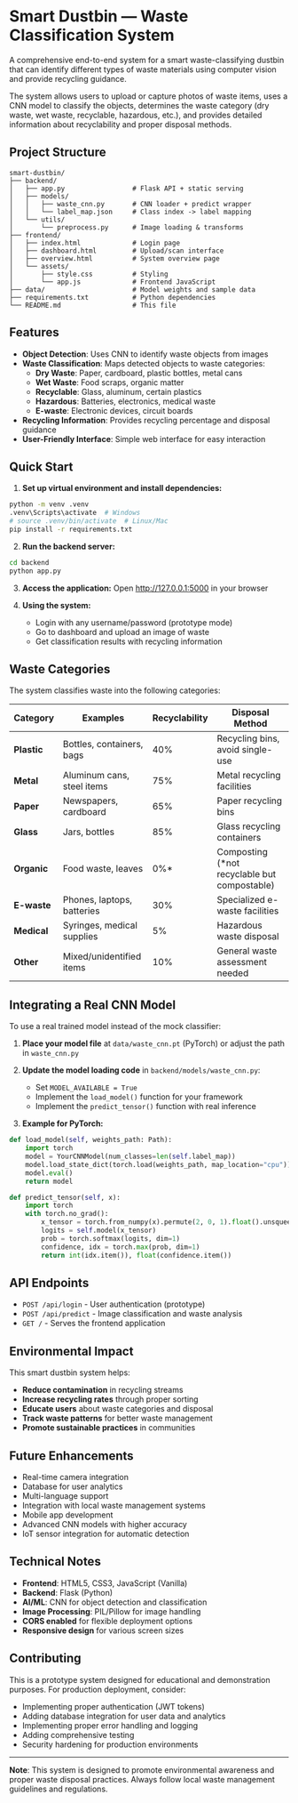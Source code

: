 # Smart Dustbin — Waste Classification System

A comprehensive end-to-end system for a smart waste-classifying dustbin that can identify different types of waste materials using computer vision and provide recycling guidance.

The system allows users to upload or capture photos of waste items, uses a CNN model to classify the objects, determines the waste category (dry waste, wet waste, recyclable, hazardous, etc.), and provides detailed information about recyclability and proper disposal methods.

## Project Structure
```text
smart-dustbin/
├── backend/
│   ├── app.py                 # Flask API + static serving
│   ├── models/
│   │   ├── waste_cnn.py       # CNN loader + predict wrapper
│   │   └── label_map.json     # Class index -> label mapping
│   └── utils/
│       └── preprocess.py      # Image loading & transforms
├── frontend/
│   ├── index.html             # Login page
│   ├── dashboard.html         # Upload/scan interface
│   ├── overview.html          # System overview page
│   └── assets/
│       ├── style.css          # Styling
│       └── app.js             # Frontend JavaScript
├── data/                      # Model weights and sample data
├── requirements.txt           # Python dependencies
└── README.md                  # This file
```

## Features

- **Object Detection**: Uses CNN to identify waste objects from images
- **Waste Classification**: Maps detected objects to waste categories:
  - **Dry Waste**: Paper, cardboard, plastic bottles, metal cans
  - **Wet Waste**: Food scraps, organic matter
  - **Recyclable**: Glass, aluminum, certain plastics
  - **Hazardous**: Batteries, electronics, medical waste
  - **E-waste**: Electronic devices, circuit boards
- **Recycling Information**: Provides recycling percentage and disposal guidance
- **User-Friendly Interface**: Simple web interface for easy interaction

## Quick Start

1) **Set up virtual environment and install dependencies:**
```bash
python -m venv .venv
.venv\Scripts\activate  # Windows
# source .venv/bin/activate  # Linux/Mac
pip install -r requirements.txt
```

2) **Run the backend server:**
```bash
cd backend
python app.py
```

3) **Access the application:**
Open http://127.0.0.1:5000 in your browser

4) **Using the system:**
   - Login with any username/password (prototype mode)
   - Go to dashboard and upload an image of waste
   - Get classification results with recycling information

## Waste Categories

The system classifies waste into the following categories:

| Category | Examples | Recyclability | Disposal Method |
|----------|----------|---------------|-----------------|
| **Plastic** | Bottles, containers, bags | 40% | Recycling bins, avoid single-use |
| **Metal** | Aluminum cans, steel items | 75% | Metal recycling facilities |
| **Paper** | Newspapers, cardboard | 65% | Paper recycling bins |
| **Glass** | Jars, bottles | 85% | Glass recycling containers |
| **Organic** | Food waste, leaves | 0%* | Composting (*not recyclable but compostable) |
| **E-waste** | Phones, laptops, batteries | 30% | Specialized e-waste facilities |
| **Medical** | Syringes, medical supplies | 5% | Hazardous waste disposal |
| **Other** | Mixed/unidentified items | 10% | General waste assessment needed |

## Integrating a Real CNN Model

To use a real trained model instead of the mock classifier:

1. **Place your model file** at `data/waste_cnn.pt` (PyTorch) or adjust the path in `waste_cnn.py`

2. **Update the model loading code** in `backend/models/waste_cnn.py`:
   - Set `MODEL_AVAILABLE = True`
   - Implement the `load_model()` function for your framework
   - Implement the `predict_tensor()` function with real inference

3. **Example for PyTorch:**
```python
def load_model(self, weights_path: Path):
    import torch
    model = YourCNNModel(num_classes=len(self.label_map))
    model.load_state_dict(torch.load(weights_path, map_location="cpu"))
    model.eval()
    return model

def predict_tensor(self, x):
    import torch
    with torch.no_grad():
        x_tensor = torch.from_numpy(x).permute(2, 0, 1).float().unsqueeze(0)
        logits = self.model(x_tensor)
        prob = torch.softmax(logits, dim=1)
        confidence, idx = torch.max(prob, dim=1)
        return int(idx.item()), float(confidence.item())
```

## API Endpoints

- `POST /api/login` - User authentication (prototype)
- `POST /api/predict` - Image classification and waste analysis
- `GET /` - Serves the frontend application

## Environmental Impact

This smart dustbin system helps:
- **Reduce contamination** in recycling streams
- **Increase recycling rates** through proper sorting
- **Educate users** about waste categories and disposal
- **Track waste patterns** for better waste management
- **Promote sustainable practices** in communities

## Future Enhancements

- Real-time camera integration
- Database for user analytics
- Multi-language support
- Integration with local waste management systems
- Mobile app development
- Advanced CNN models with higher accuracy
- IoT sensor integration for automatic detection

## Technical Notes

- **Frontend**: HTML5, CSS3, JavaScript (Vanilla)
- **Backend**: Flask (Python)
- **AI/ML**: CNN for object detection and classification
- **Image Processing**: PIL/Pillow for image handling
- **CORS enabled** for flexible deployment options
- **Responsive design** for various screen sizes

## Contributing

This is a prototype system designed for educational and demonstration purposes. For production deployment, consider:
- Implementing proper authentication (JWT tokens)
- Adding database integration for user data and analytics
- Implementing proper error handling and logging
- Adding comprehensive testing
- Security hardening for production environments

---

**Note**: This system is designed to promote environmental awareness and proper waste disposal practices. Always follow local waste management guidelines and regulations.
